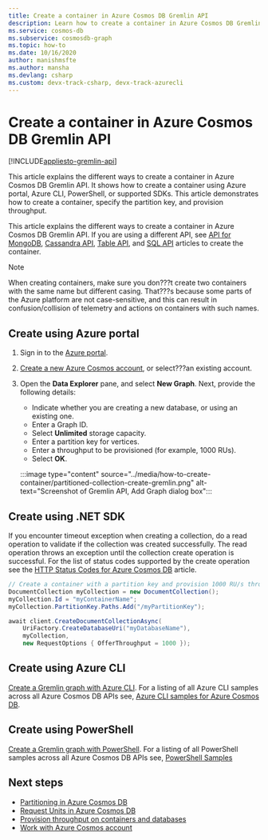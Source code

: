 ```yaml
---
title: Create a container in Azure Cosmos DB Gremlin API
description: Learn how to create a container in Azure Cosmos DB Gremlin API by using Azure portal, .NET and other SDKs. 
ms.service: cosmos-db
ms.subservice: cosmosdb-graph
ms.topic: how-to
ms.date: 10/16/2020
author: manishmsfte
ms.author: mansha
ms.devlang: csharp
ms.custom: devx-track-csharp, devx-track-azurecli
---
```


# Create a container in Azure Cosmos DB Gremlin API
[!INCLUDE[appliesto-gremlin-api](../includes/appliesto-gremlin-api.md)]

This article explains the different ways to create a container in Azure Cosmos DB Gremlin API. It shows how to create a container using Azure portal, Azure CLI, PowerShell, or supported SDKs. This article demonstrates how to create a container, specify the partition key, and provision throughput.

This article explains the different ways to create a container in Azure Cosmos DB Gremlin API. If you are using a different API, see [API for MongoDB](../mongodb/how-to-create-container-mongodb.md), [Cassandra API](../cassandra/how-to-create-container-cassandra.md), [Table API](../table/how-to-create-container.md), and [SQL API](../how-to-create-container.md) articles to create the container.

> [!NOTE]
> When creating containers, make sure you don???t create two containers with the same name but different casing. That???s because some parts of the Azure platform are not case-sensitive, and this can result in confusion/collision of telemetry and actions on containers with such names.

## <a id="portal-gremlin"></a>Create using Azure portal

1. Sign in to the [Azure portal](https://portal.azure.com/).

1. [Create a new Azure Cosmos account](create-graph-dotnet.md#create-a-database-account), or select???an existing account.

1. Open the **Data Explorer** pane, and select **New Graph**. Next, provide the following details:

   * Indicate whether you are creating a new database, or using an existing one.
   * Enter a Graph ID.
   * Select **Unlimited** storage capacity.
   * Enter a partition key for vertices.
   * Enter a throughput to be provisioned (for example, 1000 RUs).
   * Select **OK**.

    :::image type="content" source="../media/how-to-create-container/partitioned-collection-create-gremlin.png" alt-text="Screenshot of Gremlin API, Add Graph dialog box":::

## <a id="dotnet-sql-graph"></a>Create using .NET SDK

If you encounter timeout exception when creating a collection, do a read operation to validate if the collection was created successfully. The read operation throws an exception until the collection create operation is successful. For the list of status codes supported by the create operation see the [HTTP Status Codes for Azure Cosmos DB](/rest/api/cosmos-db/http-status-codes-for-cosmosdb) article.

```csharp
// Create a container with a partition key and provision 1000 RU/s throughput.
DocumentCollection myCollection = new DocumentCollection();
myCollection.Id = "myContainerName";
myCollection.PartitionKey.Paths.Add("/myPartitionKey");

await client.CreateDocumentCollectionAsync(
    UriFactory.CreateDatabaseUri("myDatabaseName"),
    myCollection,
    new RequestOptions { OfferThroughput = 1000 });
```

## <a id="cli-mongodb"></a>Create using Azure CLI

[Create a Gremlin graph with Azure CLI](../scripts/cli/gremlin/create.md). For a listing of all Azure CLI samples across all Azure Cosmos DB APIs see, [Azure CLI samples for Azure Cosmos DB](cli-samples.md).

## Create using PowerShell

[Create a Gremlin graph with PowerShell](../scripts/powershell/gremlin/create.md). For a listing of all PowerShell samples across all Azure Cosmos DB APIs see, [PowerShell Samples](powershell-samples.md)

## Next steps

* [Partitioning in Azure Cosmos DB](../partitioning-overview.md)
* [Request Units in Azure Cosmos DB](../request-units.md)
* [Provision throughput on containers and databases](../set-throughput.md)
* [Work with Azure Cosmos account](../account-databases-containers-items.md)
